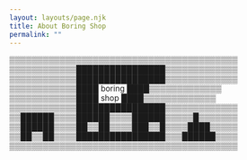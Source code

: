 ```yaml
---
layout: layouts/page.njk
title: About Boring Shop
permalink: ""
---
```

▒▒▒▒▒▒▒▒▒▒▒▒▒▒▒▒▒▒▒▒▒▒▒▒▒▒▒▒▒▒▒▒▒▒▒▒▒▒▒▒▒
▒▒▒▒▒▒▒▒▒▒▒▒████████████████▒▒▒▒▒▒▒▒▒▒▒▒▒
▒▒▒▒▒▒▒▒▒▒▒▒████████████████▒▒▒▒▒▒▒▒▒▒▒▒▒
▒▒▒▒▒▒▒▒▒▒▒▒████ boring ████▒▒▒▒▒▒▒▒▒▒▒▒▒
▒▒▒▒▒▒▒▒▒▒▒▒████  shop  ████▒▒▒▒▒▒▒▒▒▒▒▒▒
▒▒▒▒▒▒▒▒▒▒▒▒████████████████▒▒▒▒▒▒▒▒▒▒▒▒▒
▒▒██████▒▒▒▒██████▒▒▒▒██████▒▒▒▒▒█▒▒▒▒▒▒▒
▒▒██████▒▒▒▒██▒▒██▒▒▒▒███▒▒█▒▒▒▒████▒▒▒▒▒
▒▒██▒▒██▒▒▒▒████████████████▒▒▒██████▒▒▒▒
▒▒▒▒▒▒▒▒▒▒▒▒▒▒▒▒▒▒▒▒▒▒▒▒▒▒▒▒▒▒▒▒▒▒▒▒▒▒▒▒▒